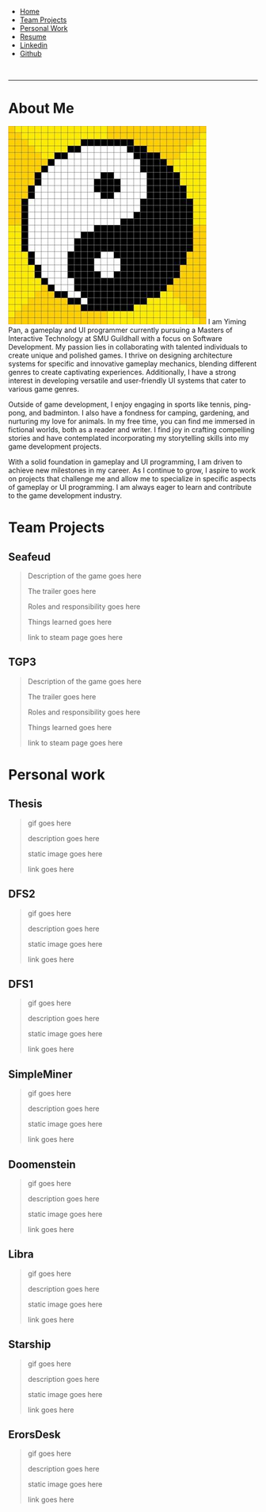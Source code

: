 <a id="home"/>
<ul class="navbar">
  <li class="navbar"><a href="#home">Home</a></li>
  <li class="navbar"><a href="/">Team Projects</a></li>
  <li class="navbar"><a href="#personalwork">Personal Work</a></li>
  <li class="navbar"><a href="https://github.com/yimingp/yimingp.github.io/blob/main/resume.pdf">Resume</a></li>
  <li class="navbar"><a href="https://www.linkedin.com/in/yiming-pan-a7b353185/">Linkedin</a></li>
  <li class="navbar"><a href="https://github.com/yimingp">Github</a></li> 
</ul>
<div style="display:inline-block"></div>
<hr>

# About Me
![hero_image](https://github.com/yimingp/yimingp.github.io/blob/main/hero_image.jpg)
I am Yiming Pan, a gameplay and UI programmer currently pursuing a Masters of Interactive Technology at SMU Guildhall with a focus on Software Development. My passion lies in collaborating with talented individuals to create unique and polished games. I thrive on designing architecture systems for specific and innovative gameplay mechanics, blending different genres to create captivating experiences. Additionally, I have a strong interest in developing versatile and user-friendly UI systems that cater to various game genres.

Outside of game development, I enjoy engaging in sports like tennis, ping-pong, and badminton. I also have a fondness for camping, gardening, and nurturing my love for animals. In my free time, you can find me immersed in fictional worlds, both as a reader and writer. I find joy in crafting compelling stories and have contemplated incorporating my storytelling skills into my game development projects.

With a solid foundation in gameplay and UI programming, I am driven to achieve new milestones in my career. As I continue to grow, I aspire to work on projects that challenge me and allow me to specialize in specific aspects of gameplay or UI programming. I am always eager to learn and contribute to the game development industry.

# Team Projects
<a id="teamprojects"/>

## Seafeud
>Description of the game goes here
> 
>The trailer goes here
> 
>Roles and responsibility goes here
> 
>Things learned goes here
> 
>link to steam page goes here

## TGP3 
>Description of the game goes here
> 
>The trailer goes here
> 
>Roles and responsibility goes here
> 
>Things learned goes here
> 
>link to steam page goes here

# Personal work
<a id="personalwork"/>

## Thesis
> gif goes here
> 
> description goes here
> 
> static image goes here
> 
> link goes here

## DFS2
> gif goes here
> 
> description goes here
> 
> static image goes here
> 
> link goes here

## DFS1
> gif goes here
> 
> description goes here
> 
> static image goes here
> 
> link goes here

## SimpleMiner
> gif goes here
> 
> description goes here
> 
> static image goes here
> 
> link goes here

## Doomenstein
> gif goes here
> 
> description goes here
> 
> static image goes here
> 
> link goes here

## Libra
> gif goes here
> 
> description goes here
> 
> static image goes here
> 
> link goes here

## Starship
> gif goes here
> 
> description goes here
> 
> static image goes here
> 
> link goes here

## ErorsDesk
> gif goes here
> 
> description goes here
> 
> static image goes here
> 
> link goes here